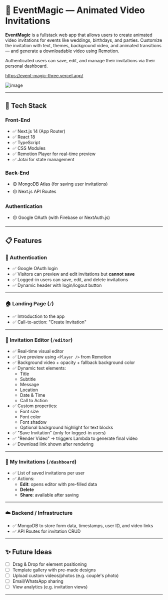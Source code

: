 # 🎉 EventMagic — Animated Video Invitations

**EventMagic** is a fullstack web app that allows users to create animated video invitations for events like weddings, birthdays, and parties. Customize the invitation with text, themes, background video, and animated transitions — and generate a downloadable video using Remotion.

Authenticated users can save, edit, and manage their invitations via their personal dashboard.

https://event-magic-three.vercel.app/


![image](https://github.com/user-attachments/assets/64c6959a-ff33-4016-a56e-af5c955eb9ba)

---

## 🚀 Tech Stack

### Front-End

- ✅ Next.js 14 (App Router)
- ✅ React 18
- ✅ TypeScript
- ✅ CSS Modules
- ✅ Remotion Player for real-time preview
- ✅ Jotai for state management

### Back-End

- 🟡 MongoDB Atlas (for saving user invitations)
- 🟡 Next.js API Routes

### Authentication

- 🟡 Google OAuth (with Firebase or NextAuth.js)

---

## 📋 Features

### 🔐 Authentication

- ✅ Google OAuth login
- ✅ Visitors can preview and edit invitations but **cannot save**
- ✅ Logged-in users can save, edit, and delete invitations
- ✅ Dynamic header with login/logout button

---

### 🏠 Landing Page (`/`)

- ✅ Introduction to the app
- ✅ Call-to-action: "Create Invitation"

---

### 🎨 Invitation Editor (`/editor`)

- ✅ Real-time visual editor
- ✅ Live preview using `<Player />` from Remotion
- ✅ Background video + opacity + fallback background color
- ✅ Dynamic text elements:
  - Title
  - Subtitle
  - Message
  - Location
  - Date & Time
  - Call to Action
- ✅ Custom properties:
  - Font size
  - Font color
  - Font shadow
  - Optional background highlight for text blocks
- ✅ "Save Invitation" (only for logged-in users)
- ✅ "Render Video" → triggers Lambda to generate final video
- ✅ Download link shown after rendering

---

### 📂 My Invitations (`/dashboard`)

- ✅ List of saved invitations per user
- ✅ Actions:
  - **Edit**: opens editor with pre-filled data
  - **Delete**
  - **Share**: available after saving

---

### ☁️ Backend / Infrastructure

- ✅ MongoDB to store form data, timestamps, user ID, and video links
- ✅ API Routes for invitation CRUD

---

## ✨ Future Ideas

- [ ] Drag & Drop for element positioning
- [ ] Template gallery with pre-made designs
- [ ] Upload custom videos/photos (e.g. couple's photo)
- [ ] Email/WhatsApp sharing
- [ ] View analytics (e.g. invitation views)

---
